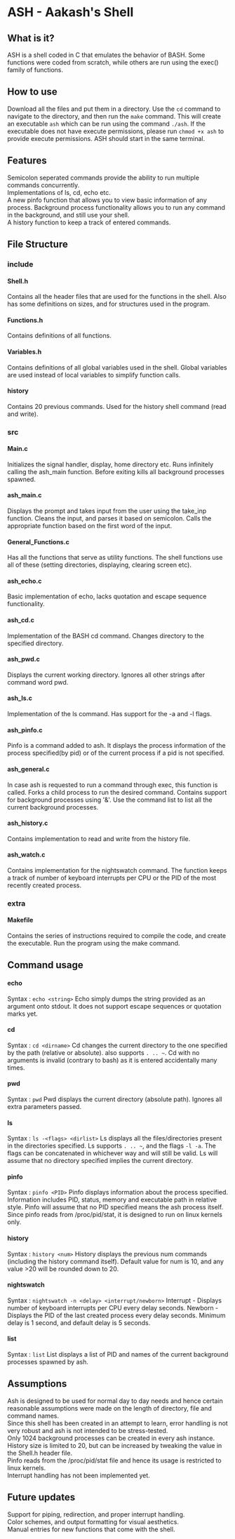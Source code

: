 # ASH - Aakash's Shell
## What is it?
ASH is a shell coded in C that emulates the behavior of BASH. Some functions were coded from scratch, while others are run using the exec() family of functions.
## How to use
Download all the files and put them in a directory. Use the ```cd``` command to navigate to the directory, and then run the ```make``` command. This will create an executable ```ash``` which can be run using the command ```./ash```. If the executable does not have execute permissions, please run ```chmod +x ash``` to provide execute permissions. ASH should start in the same terminal.
## Features
Semicolon seperated commands provide the ability to run multiple commands concurrently.  
Implementations of ls, cd, echo etc.  
A new pinfo function that allows you to view basic information of any process.
Background process functionality allows you to run any command in the background, and still use your shell.  
A history function to keep a track of entered commands.  
## File Structure
### include
#### Shell.h
Contains all the header files that are used for the functions in the shell. Also has some definitions on sizes, and for structures used in the program.
#### Functions.h
Contains definitions of all functions.
#### Variables.h
Contains definitions of all global variables used in the shell. Global variables are used instead of local variables to simplify function calls.
#### history
Contains 20 previous commands. Used for the history shell command (read and write).
### src
#### Main.c
Initializes the signal handler, display, home directory etc. Runs infinitely calling the ash_main function. Before exiting kills all background processes spawned.  
#### ash_main.c
Displays the prompt and takes input from the user using the take_inp function. Cleans the input, and parses it based on semicolon. Calls the appropriate function based on the first word of the input.  
#### General_Functions.c 
Has all the functions that serve as utility functions. The shell functions use all of these (setting directories, displaying, clearing screen etc).  
#### ash_echo.c
Basic implementation of echo, lacks quotation and escape sequence functionality.
#### ash_cd.c
Implementation of the BASH cd command. Changes directory to the specified directory.
#### ash_pwd.c
Displays the current working directory. Ignores all other strings after command word pwd.
#### ash_ls.c
Implementation of the ls command. Has support for the -a and -l flags.
#### ash_pinfo.c
Pinfo is a command added to ash. It displays the process information of the process specified(by pid) or of the current process if a pid is not specified.
#### ash_general.c
In case ash is requested to run a command through exec, this function is called. Forks a child process to run the desired command. Contains support for background processes using '&'. Use the command list to list all the current background processes.
#### ash_history.c
Contains implementation to read and write from the history file. 
#### ash_watch.c
Contains implementation for the nightswatch command. The function keeps a track of number of keyboard interrupts per CPU or the PID of the most recently created process.
### extra
#### Makefile
Contains the series of instructions required to compile the code, and create the executable. Run the program using the make command.
## Command usage
#### echo
Syntax : ```echo <string>```
	Echo simply dumps the string provided as an argument onto stdout. It does not support escape sequences or quotation marks yet.
#### cd
Syntax : ```cd <dirname>```
	Cd changes the current directory to the one specified by the path (relative or absolute). also supports ```. .. ~```. Cd with no arguments is invalid (contrary to bash) as it is entered accidentally many times.
#### pwd
Syntax : ```pwd```
	Pwd displays the current directory (absolute path). Ignores all extra parameters passed.
#### ls
Syntax : ```ls -<flags> <dirlist>```
	Ls displays all the files/directories present in the directories specified. Ls supports ```. .. ~```, and the flags ```-l -a```. The flags can be concatenated in whichever way and will still be valid. Ls will assume that no directory specified implies the current directory.
#### pinfo
Syntax : ```pinfo <PID>```
	Pinfo displays information about the process specified. Information includes PID, status, memory and executable path in relative style. Pinfo will assume that no PID specified means the ash process itself. Since pinfo reads from /proc/pid/stat, it is designed to run on linux kernels only.
#### history
Syntax : ```history <num>```
	History displays the previous num commands (including the history command itself). Default value for num is 10, and any value >20 will be rounded down to 20. 
#### nightswatch
Syntax : ```nightswatch -n <delay> <interrupt/newborn>```
	Interrupt - Displays number of keyboard interrupts per CPU every delay seconds.
	Newborn - Displays the PID of the last created process every delay seconds.
	Minimum delay is 1 second, and default delay is 5 seconds.
#### list
Syntax : ```list```
	List displays a list of PID and names of the current background processes spawned by ash.
## Assumptions
Ash is designed to be used for normal day to day needs and hence certain reasonable assumptions were made on the length of directory, file and command names.  
Since this shell has been created in an attempt to learn, error handling is not very robust and ash is not intended to be stress-tested.  
Only 1024 background processes can be created in every ash instance.  
History size is limited to 20, but can be increased by tweaking the value in the Shell.h header file.  
Pinfo reads from the /proc/pid/stat file and hence its usage is restricted to linux kernels.  
Interrupt handling has not been implemented yet.  
## Future updates
Support for piping, redirection, and proper interrupt handling.  
Color schemes, and output formatting for visual aesthetics.  
Manual entries for new functions that come with the shell.  